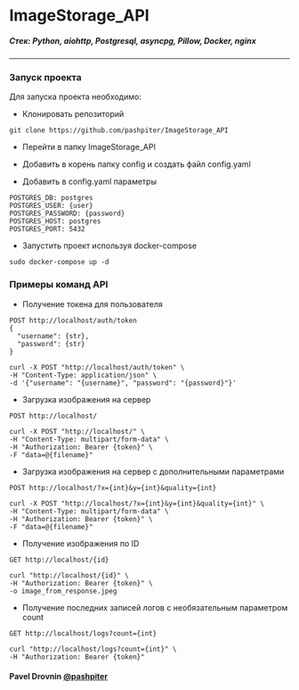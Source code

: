 # ImageStorage_API


##### Стек: Python, aiohttp, Postgresql, asyncpg, Pillow, Docker, nginx
***

### Запуск проекта
Для запуска проекта необходимо: 
* Клонировать репозиторий
```
git clone https://github.com/pashpiter/ImageStorage_API
```
* Перейти в папку ImageStorage_API

* Добавить в корень папку config и создать файл config.yaml
* Добавить в config.yaml параметры
```
POSTGRES_DB: postgres
POSTGRES_USER: {user}
POSTGRES_PASSWORD: {password}
POSTGRES_HOST: postgres
POSTGRES_PORT: 5432
```
* Запустить проект используя docker-compose
```
sudo docker-compose up -d
```

### Примеры команд API
* Получение токена для пользователя
```
POST http://localhost/auth/token
{
  "username": {str},
  "password": {str}
}
```
```
curl -X POST "http://localhost/auth/token" \
-H "Content-Type: application/json" \
-d '{"username": "{username}", "password": "{password}"}'
```
* Загрузка изображения на сервер
```
POST http://localhost/
```
```
curl -X POST "http://localhost/" \
-H "Content-Type: multipart/form-data" \
-H "Authorization: Bearer {token}" \
-F "data=@{filename}"
```
* Загрузка изображения на сервер c дополнительными параметрами
```
POST http://localhost/?x={int}&y={int}&quality={int}
```
```
curl -X POST "http://localhost/?x={int}&y={int}&quality={int}" \
-H "Content-Type: multipart/form-data" \
-H "Authorization: Bearer {token}" \
-F "data=@{filename}"
```
* Получение изображения по ID
```
GET http://localhost/{id}
```
```
curl "http://localhost/{id}" \
-H "Authorization: Bearer {token}" \
-o image_from_response.jpeg
```
* Получение последних записей логов с необязательным параметром count
```
GET http://localhost/logs?count={int}
```
```
curl "http://localhost/logs?count={int}" \
-H "Authorization: Bearer {token}"
```

#### Pavel Drovnin [@pashpiter](http://t.me/pashpiter)

